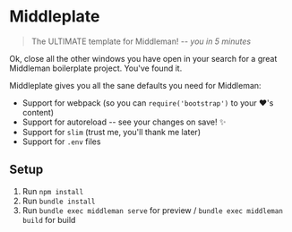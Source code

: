 # Middleplate 

> The ULTIMATE template for Middleman! -- *you in 5 minutes*

Ok, close all the other windows you have open in your search for a great Middleman boilerplate project. You've found it.

Middleplate gives you all the sane defaults you need for Middleman:

- Support for webpack (so you can `require('bootstrap')` to your ❤'s content)
- Support for autoreload -- see your changes on save! ✨
- Support for `slim` (trust me, you'll thank me later) 
- Support for `.env` files

## Setup

1. Run `npm install`
2. Run `bundle install`
3. Run `bundle exec middleman serve` for preview / `bundle exec middleman build` for build